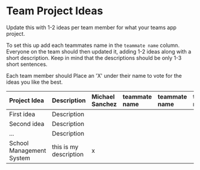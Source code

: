 # Team Project Ideas

Update this with 1-2 ideas per team member for what your teams app project.

To set this up add each teammates name in the `teammate name` column. Everyone
on the team should then updated it, adding 1-2 ideas along with a short 
description. Keep in mind that the descriptions should be only 1-3 short
sentences. 

Each team member should Place an 'X' under their name to vote for the ideas 
you like the best.

| Project Idea | Description | Michael Sanchez | teammate name | teammate name | teammate name | teammate name | teammate name |
| :--- | :--- | :--- | :--- | :--- | :--- | :--- | :--- |
| First idea | Description | | | | | | |
| Second idea | Description | | | | | | |
| ... | Description | | | | | | |
| School Management System | this is my description | x | | | | | |
